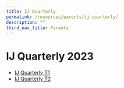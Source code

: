 ```yaml
---
title: IJ Quarterly
permalink: /resources/parents/ij-quarterly/
description: ""
third_nav_title: Parents
---
```




# IJ Quarterly 2023

* [IJ Quarterly T1](/files/IJ%20Quarterly%202023-T1.pdf)
* [IJ Quarterly T2](/files/IJ%20Quarterly%202023-T2.pdf)